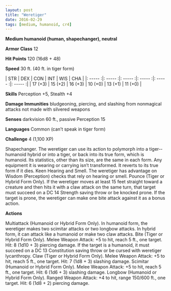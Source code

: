 ```yaml
---
layout: post
title: "Weretiger"
date: 2016-02-29
tags: [medium, humanoid, cr4]
---
```


**Medium humanoid (human, shapechanger), neutral**

**Armor Class** 12

**Hit Points** 120 (16d8 + 48)

**Speed** 30 ft. (40 ft. in tiger form)

|   STR   |   DEX   |   CON   |   INT   |   WIS   |   CHA   |
|: ----- :|: ----- :|: ----- :|: ----- :|: ----- :|: ----- :|
| 17 (+3) | 15 (+2) | 16 (+3) | 10 (+0) | 13 (+1) | 11 (+0) |

**Skills** Perception +5, Stealth +4 

**Damage Immunities** bludgeoning, piercing, and slashing from nonmagical attacks not made with silvered weapons 

**Senses** darkvision 60 ft., passive Perception 15 

**Languages** Common (can’t speak in tiger form) 

**Challenge** 4 (1,100 XP)

 Shapechanger. The weretiger can use its action to polymorph into a tiger-­‐humanoid hybrid or into a tiger, or back into its true form, which is humanoid. Its statistics, other than its size, are the same in each form. Any equipment it is wearing or carrying isn’t transformed. It reverts to its true form if it dies. Keen Hearing and Smell. The weretiger has advantage on Wisdom (Perception) checks that rely on hearing or smell. Pounce (Tiger or Hybrid Form Only). If the weretiger moves at least 15 feet straight toward a creature and then hits it with a claw attack on the same turn, that target must succeed on a DC 14 Strength saving throw or be knocked prone. If the target is prone, the weretiger can make one bite attack against it as a bonus action. 

**Actions** 

Multiattack (Humanoid or Hybrid Form Only). In humanoid form, the weretiger makes two scimitar attacks or two longbow attacks. In hybrid form, it can attack like a humanoid or make two claw attacks. Bite (Tiger or Hybrid Form Only). Melee Weapon Attack: +5 to hit, reach 5 ft., one target. Hit: 8 (1d10 + 3) piercing damage. If the target is a humanoid, it must succeed on a DC 13 Constitution saving throw or be cursed with weretiger lycanthropy. Claw (Tiger or Hybrid Form Only). Melee Weapon Attack: +5 to hit, reach 5 ft., one target. Hit: 7 (1d8 + 3) slashing damage. Scimitar (Humanoid or Hybrid Form Only). Melee Weapon Attack: +5 to hit, reach 5 ft., one target. Hit: 6 (1d6 + 3) slashing damage. Longbow (Humanoid or Hybrid Form Only). Ranged Weapon Attack: +4 to hit, range 150/600 ft., one target. Hit: 6 (1d8 + 2) piercing damage.
